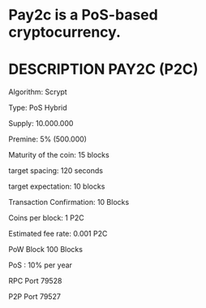 Pay2c is a PoS-based cryptocurrency.
===========================

DESCRIPTION PAY2C (P2C)
=================================

Algorithm: Scrypt

Type: PoS Hybrid

Supply: 10.000.000

Premine: 5% (500.000)

Maturity of the coin: 15 blocks

target spacing: 120 seconds

target expectation: 10 blocks

Transaction Confirmation: 10 Blocks

Coins per block: 1 P2C

Estimated fee rate: 0.001 P2C

PoW Block 100 Blocks

PoS : 10% per year

RPC Port 79528

P2P Port 79527
